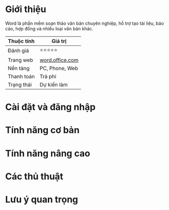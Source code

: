 # Giới thiệu
Word là phần mềm soạn thảo văn bản chuyên nghiệp, hỗ trợ tạo tài liệu, báo cáo, hợp đồng và nhiều loại văn bản khác.

| Thuộc tính         | Giá trị                                  |
|--------------------|------------------------------------------|
| Đánh giá           | ⭐⭐⭐⭐⭐                                   |
| Trang web          | [word.office.com](https://word.office.com) |
| Nền tảng           | PC, Phone, Web                           |
| Thanh toán         | Trả phí                                  |
| Trạng thái         | Dự kiến làm                              |

# Cài đặt và đăng nhập

# Tính năng cơ bản

# Tính năng nâng cao

# Các thủ thuật

# Lưu ý quan trọng
